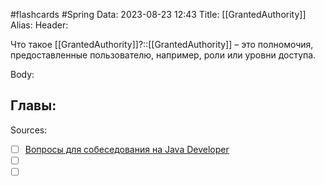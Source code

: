 #flashcards #Spring 
Data: 2023-08-23 12:43
Title: [[GrantedAuthority]]
Alias:
Header:

Что такое [[GrantedAuthority]]?::[[GrantedAuthority]] – это полномочия, предоставленные пользователю, например, роли или уровни доступа.
<!--SR:!2023-11-03,10,730-->


Body:





Главы:
-


Sources:
- [ ] [Вопросы для собеседования на Java Developer](https://github.com/enhorse/java-interview/blob/master/README.md#%D0%9E%D0%9E%D0%9F)
- [ ] []()
- [ ] []()

